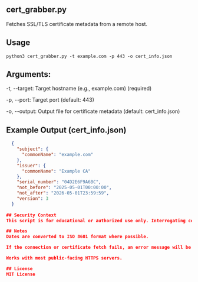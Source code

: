 ## cert_grabber.py
Fetches SSL/TLS certificate metadata from a remote host.

## Usage
```python3 cert_grabber.py -t example.com -p 443 -o cert_info.json```

## Arguments:

-t, --target: Target hostname (e.g., example.com) (required)

-p, --port: Target port (default: 443)

-o, --output: Output file for certificate metadata (default: cert_info.json)

## Example Output (cert_info.json)
```json
  {
    "subject": {
      "commonName": "example.com"
    },
    "issuer": {
      "commonName": "Example CA"
    },
    "serial_number": "04D2E6F9A6BC",
    "not_before": "2025-05-01T00:00:00",
    "not_after": "2026-05-01T23:59:59",
    "version": 3
  }
  
## Security Context
This script is for educational or authorized use only. Interrogating certificate details from unauthorized systems may violate acceptable use policies.

## Notes
Dates are converted to ISO 8601 format where possible.

If the connection or certificate fetch fails, an error message will be returned in the output JSON.

Works with most public-facing HTTPS servers.

## License
MIT License
